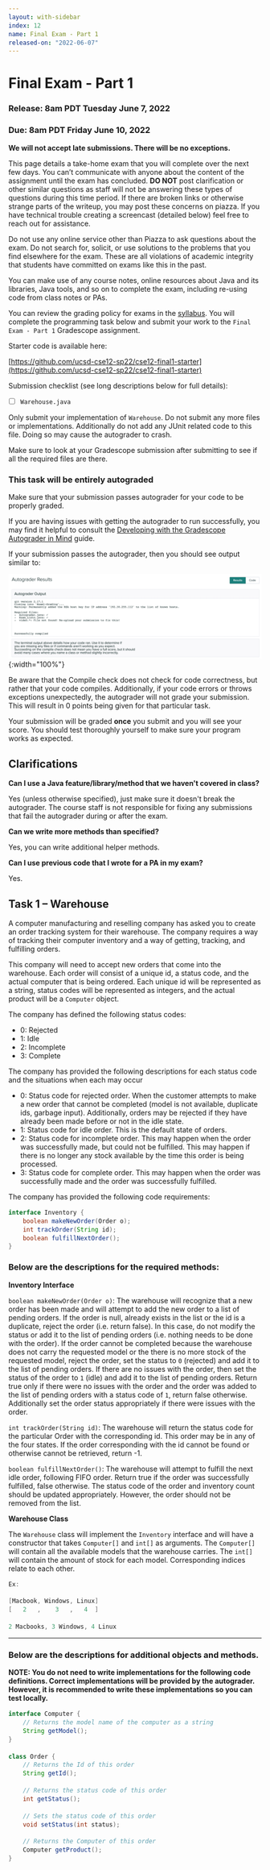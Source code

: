 ```yaml
---
layout: with-sidebar
index: 12
name: Final Exam - Part 1
released-on: "2022-06-07"
---
```

# Final Exam - Part 1

### Release: 8am PDT Tuesday June 7, 2022
### Due: 8am PDT Friday June 10, 2022

**We will not accept late submissions. There will be no exceptions.**

This page details a take-home exam that you will complete over the next few
days. You can’t communicate with anyone about the content of the assignment
until the exam has concluded. **DO NOT** post clarification or other similar questions as staff will not be answering these types of questions during this time period. If there are broken links or otherwise strange parts of the writeup, you may post these concerns on piazza. If you have technical trouble creating a screencast (detailed below) feel free to reach out for assistance.

Do not use any online service other than Piazza to ask questions about the
exam. Do not search for, solicit, or use solutions to the problems that
you find elsewhere for the exam. These are all violations of academic integrity
that students have committed on exams like this in the past.

You can make use of any course notes, online resources about Java and its
libraries, Java tools, and so on to complete the exam, including re-using code
from class notes or PAs.

You can review the grading policy for exams in the [syllabus](https://ucsd-cse12-sp22.github.io/syllabus.html).
You will complete the programming task below and submit your work to the `Final Exam - Part 1` Gradescope assignment.

Starter code is available here:

[https://github.com/ucsd-cse12-sp22/cse12-final1-starter](https://github.com/ucsd-cse12-sp22/cse12-final1-starter)

Submission checklist (see long descriptions below for full details):

- [ ] `Warehouse.java`

Only submit your implementation of ``Warehouse``. Do not submit any more files or implementations. Additionally do not add any JUnit related code to this file. Doing so may cause the autograder to crash.

Make sure to look at your Gradescope submission after submitting to see if all the required files are there.


### **This task will be entirely autograded** 

Make sure that your submission passes autograder for your code to be properly graded. 

If you are having issues with getting the autograder to run successfully, you may find it helpful to consult the [Developing with the Gradescope Autograder in Mind](https://docs.google.com/document/d/1IKSDkG4kHC0gb2FyqdeOWJOAbQr6UCvYZSToIBopfVs/edit?usp=sharing) guide.

If your submission passes the autograder, then you should see output similar to:

<img src="autograder_success.png">{:width="100%"}

Be aware that the Compile check does not check for code correctness, but rather that your code compiles. Additionally, if your code errors or throws exceptions unexpectedly, the autograder will not grade your submission. This will result in 0 points being given for that particular task.

Your submission will be graded **once** you submit and you will see your score. You should test thoroughly yourself to make sure your program works as expected.

## Clarifications

**Can I use a Java feature/library/method that we haven't covered in class?**

Yes (unless otherwise specified), just make sure it doesn't break the autograder. The course staff is not responsible for fixing any submissions that fail the autograder during or after the exam. 

**Can we write more methods than specified?**

Yes, you can write additional helper methods.

**Can I use previous code that I wrote for a PA in my exam?**

Yes.


## Task 1 – Warehouse
A computer manufacturing and reselling company has asked you to create an order tracking system for their warehouse. The company requires a way of tracking their computer inventory and a way of getting, tracking, and fulfilling orders. 

This company will need to accept new orders that come into the warehouse. Each order will consist of a unique id, a status code, and the actual computer that is being ordered. Each unique id will be represented as a string, status codes will be represented as integers, and the actual product will be a `Computer` object. 

The company has defined the following status codes:

- 0: Rejected
- 1: Idle
- 2: Incomplete
- 3: Complete

The company has provided the following descriptions for each status code and the situations when each may occur

- 0: Status code for rejected order. When the customer attempts to make a new order that cannot be completed (model is not available, duplicate ids, garbage input). Additionally, orders may be rejected if they have already been made before or not in the idle state.
- 1: Status code for idle order. This is the default state of orders.
- 2: Status code for incomplete order. This may happen when the order was successfully made, but could not be fulfilled. This may happen if there is no longer any stock available by the time this order is being processed.
- 3: Status code for complete order. This may happen when the order was successfully made and the order was successfully fulfilled.

The company has provided the following code requirements: 

```java
interface Inventory {
    boolean makeNewOrder(Order o);
    int trackOrder(String id);
    boolean fulfillNextOrder();
}
```

### Below are the descriptions for the required methods:

**Inventory Interface**

``boolean makeNewOrder(Order o)``: The warehouse will recognize that a new order has been made and will attempt to add the new order to a list of pending orders. If the order is null, already exists in the list or the id is a duplicate, reject the order (i.e. return false). In this case, do not modify the status or add it to the list of pending orders (i.e. nothing needs to be done with the order). If the order cannot be completed because the warehouse does not carry the requested model or the there is no more stock of the requested model, reject the order, set the status to `0` (rejected) and add it to the list of pending orders. If there are no issues with the order, then set the status of the order to `1` (idle) and add it to the list of pending orders. Return true only if there were no issues with the order and the order was added to the list of pending orders with a status code of `1`, return false otherwise. Additionally set the order status appropriately if there were issues with the order.

``int trackOrder(String id)``: The warehouse will return the status code for the particular Order with the corresponding id. This order may be in any of the four states. If the order corresponding with the id cannot be found or otherwise cannot be retrieved, return -1.

``boolean fulfillNextOrder()``: The warehouse will attempt to fulfill the next idle order, following FIFO order. Return true if the order was successfully fulfilled, false otherwise. The status code of the order and inventory count should be updated appropriately. However, the order should not be removed from the list.

**Warehouse Class**

The ``Warehouse`` class will implement the ``Inventory`` interface and will have a constructor that takes ``Computer[]`` and ``int[]`` as arguments. The `Computer[]` will contain all the available models that the warehouse carries. The `int[]` will contain the amount of stock for each model. Corresponding indices relate to each other.

```java
Ex:

[Macbook, Windows, Linux]
[   2   ,    3   ,   4  ]

2 Macbooks, 3 Windows, 4 Linux
```

---

### Below are the descriptions for additional objects and methods.

**NOTE: You do not need to write implementations for the following code definitions. Correct implementations will be provided by the autograder. However, it is recommended to write these implementations so you can test locally.** 

```java
interface Computer {
    // Returns the model name of the computer as a string
    String getModel();
}

class Order {
    // Returns the Id of this order
    String getId();

    // Returns the status code of this order
    int getStatus();

    // Sets the status code of this order
    void setStatus(int status);

    // Returns the Computer of this order
    Computer getProduct();
}
```
